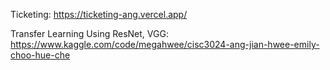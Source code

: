 Ticketing: https://ticketing-ang.vercel.app/

Transfer Learning Using ResNet, VGG: https://www.kaggle.com/code/megahwee/cisc3024-ang-jian-hwee-emily-choo-hue-che